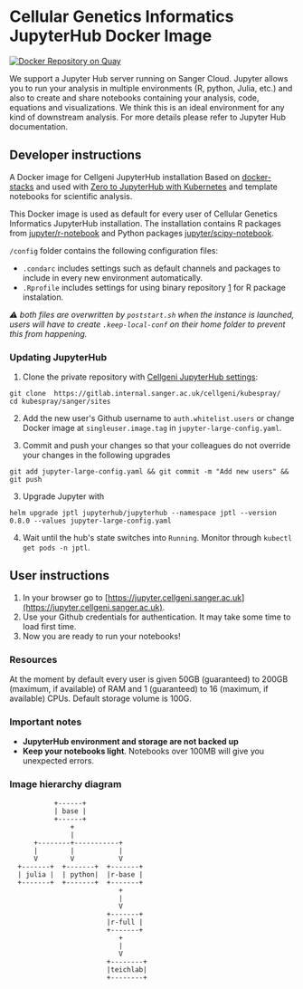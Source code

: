 # Cellular Genetics Informatics JupyterHub Docker Image

[![Docker Repository on Quay](https://quay.io/repository/cellgeni/cellgeni-jupyter/status "Docker Repository on Quay")](https://quay.io/repository/cellgeni/cellgeni-jupyter)

We support a Jupyter Hub server running on Sanger Cloud. Jupyter allows you to run your analysis in multiple environments (R, python, Julia, etc.) and also to create and share notebooks containing your analysis, code, equations and visualizations. We think this is an ideal environment for any kind of downstream analysis. For more details please refer to Jupyter Hub documentation.

## Developer instructions

A Docker image for Cellgeni JupyterHub installation
Based on [docker-stacks](https://github.com/jupyter/docker-stacks) and used with [Zero to JupyterHub with Kubernetes](https://zero-to-jupyterhub.readthedocs.io/en/latest/) and template notebooks for scientific analysis.

This Docker image is used as default for every user of Cellular Genetics Informatics JupyterHub installation. The installation contains R packages from [jupyter/r-notebook](https://github.com/jupyter/docker-stacks/blob/master/r-notebook/Dockerfile) and Python packages [jupyter/scipy-notebook](https://github.com/jupyter/docker-stacks/blob/master/scipy-notebook/Dockerfile).

`/config` folder contains the following configuration files:
- `.condarc` includes settings such as default channels and packages to include in every new environment automatically.
- `.Rprofile` includes settings for using binary repository [1](https://packagemanager.rstudio.com) for R package instalation.

_:warning: both files are overwritten by `poststart.sh` when the instance is launched, users will have to create `.keep-local-conf` on their home folder to prevent this from happening._


### Updating JupyterHub

1. Clone the private repository with [Cellgeni JupyterHub settings](https://gitlab.internal.sanger.ac.uk/cellgeni/kubespray/):
```
git clone  https://gitlab.internal.sanger.ac.uk/cellgeni/kubespray/
cd kubespray/sanger/sites
```
2. Add the new user's Github username to `auth.whitelist.users` or change Docker image at `singleuser.image.tag` in `jupyter-large-config.yaml`.

3. Commit and push your changes so that your colleagues do not override your changes in the following upgrades
```
git add jupyter-large-config.yaml && git commit -m "Add new users" && git push
```
3. Upgrade Jupyter with  
```
helm upgrade jptl jupyterhub/jupyterhub --namespace jptl --version 0.8.0 --values jupyter-large-config.yaml
```
4. Wait until the hub's state switches into `Running`. Monitor through `kubectl get pods -n jptl`.

## User instructions

1. In your browser go to [https://jupyter.cellgeni.sanger.ac.uk](https://jupyter.cellgeni.sanger.ac.uk).
2. Use your Github credentials for authentication. It may take some time to load first time.
3. Now you are ready to run your notebooks!

### Resources

At the moment by default every user is given 50GB (guaranteed) to 200GB (maximum, if available) of RAM and 1 (guaranteed) to 16 (maximum, if available) CPUs. Default storage volume is 100G.

### Important notes

- **JupyterHub environment and storage are not backed up**
- **Keep your notebooks light**. Notebooks over 100MB will give you unexpected errors.

### Image hierarchy diagram
```
           +------+
           | base |
           +------+
               +
               |
      +--------+-----------+
      |        |           | 
      V        V           V
  +-------+  +-------+  +-------+
  | julia |  | python|  |r-base |
  +-------+  +-------+  +-------+
                           +
                           |
                           V
                        +-------+
                        |r-full |
                        +-------+
                           +
                           |
                           V
                        +--------+
                        |teichlab|
                        +--------+
```
